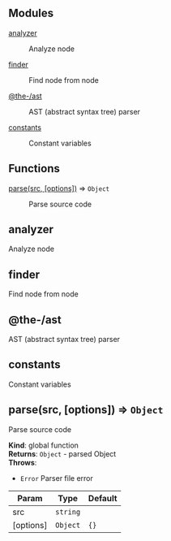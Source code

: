 <!--- Code generated by @the-/script-doc. DO NOT EDIT. -->

## Modules

<dl>
<dt><a href="#module_analyzer">analyzer</a></dt>
<dd><p>Analyze node</p>
</dd>
<dt><a href="#module_finder">finder</a></dt>
<dd><p>Find node from node</p>
</dd>
<dt><a href="#module_@the-/ast">@the-/ast</a></dt>
<dd><p>AST (abstract syntax tree) parser</p>
</dd>
<dt><a href="#module_constants">constants</a></dt>
<dd><p>Constant variables</p>
</dd>
</dl>

## Functions

<dl>
<dt><a href="#parse">parse(src, [options])</a> ⇒ <code>Object</code></dt>
<dd><p>Parse source code</p>
</dd>
</dl>

<a name="module_analyzer"></a>

## analyzer
Analyze node

<a name="module_finder"></a>

## finder
Find node from node

<a name="module_@the-/ast"></a>

## @the-/ast
AST (abstract syntax tree) parser

<a name="module_constants"></a>

## constants
Constant variables

<a name="parse"></a>

## parse(src, [options]) ⇒ <code>Object</code>
Parse source code

**Kind**: global function  
**Returns**: <code>Object</code> - parsed Object  
**Throws**:

- <code>Error</code> Parser file error


| Param | Type | Default |
| --- | --- | --- |
| src | <code>string</code> |  | 
| [options] | <code>Object</code> | <code>{}</code> | 

